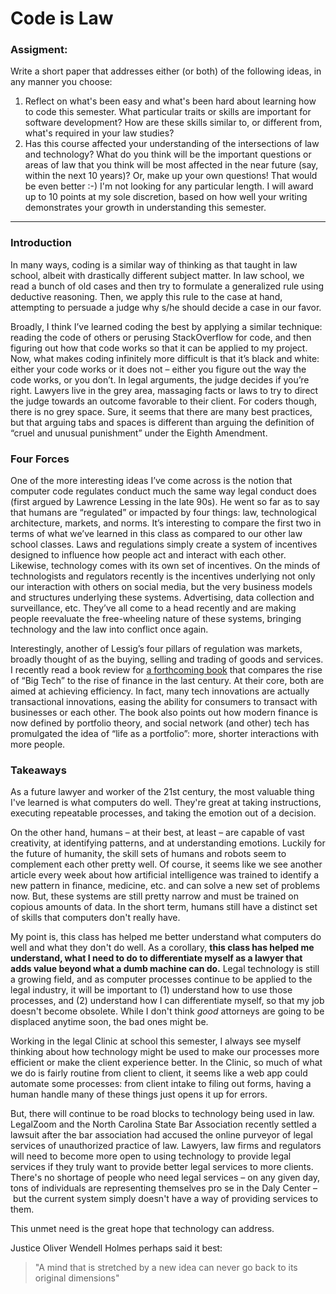 # Code is Law
### Assigment:
Write a short paper that addresses either (or both) of the following ideas, in any manner you choose:
1. Reflect on what's been easy and what's been hard about learning how to code this semester.  What particular traits or skills are important for software development?  How are these skills similar to, or different from, what's required in your law studies?
2. Has this course affected your understanding of the intersections of law and technology?  What do you think will be the important questions or areas of law that you think will be most affected in the near future (say, within the next 10 years)?
Or, make up your own questions! That would be even better :-)
I'm not looking for any particular length.  I will award up to 10 points at my sole discretion, based on how well your writing demonstrates your growth in understanding this semester.

---
### Introduction

In many ways, coding is a similar way of thinking as that taught in law school, albeit with drastically different subject matter. In law school, we read a bunch of old cases and then try to formulate a generalized rule using deductive reasoning. Then, we apply this rule to the case at hand, attempting to persuade a judge why s/he should decide a case in our favor.

Broadly, I think I’ve learned coding the best by applying a similar technique: reading the code of others or perusing StackOverflow for code, and then figuring out how that code works so that it can be applied to my project. Now, what makes coding infinitely more difficult is that it’s black and white: either your code works or it does not – either you figure out the way the code works, or you don’t. In legal arguments, the judge decides if you’re right. Lawyers live in the grey area, massaging facts or laws to try to direct the judge towards an outcome favorable to their client. For coders though, there is no grey space. Sure, it seems that there are many best practices, but that arguing tabs and spaces is different than arguing the definition of “cruel and unusual punishment” under the Eighth Amendment.

### Four Forces
One of the more interesting ideas I’ve come across is the notion that computer code regulates conduct much the same way legal conduct does (first argued by Lawrence Lessing in the late 90s). He went so far as to say that humans are “regulated” or impacted by four things: law, technological architecture, markets, and norms. It’s interesting to compare the first two in terms of what we’ve learned in this class as compared to our other law school classes. Laws and regulations simply create a system of incentives designed to influence how people act and interact with each other. Likewise, technology comes with its own set of incentives. On the minds of technologists and regulators recently is the incentives underlying not only our interaction with others on social media, but the very business models and structures underlying these systems. Advertising, data collection and surveillance, etc. They’ve all come to a head recently and are making people reevaluate the free-wheeling nature of these systems, bringing technology and the law into conflict once again.

Interestingly, another of Lessig’s four pillars of regulation was markets, broadly thought of as the buying, selling and trading of goods and services. I recently read a book review for [a forthcoming book](https://www.amazon.com/Efficiency-Paradox-What-Data-Cant/dp/1400041392/ref=sr_1_1?ie=UTF8&qid=1523197585&sr=8-1&keywords=edward+tenner&dpID=410-sIaaQaL&preST=_SY291_BO1,204,203,200_QL40_&dpSrc=srch/marginalrevol-20) that compares the rise of “Big Tech” to the rise of finance in the last century. At their core, both are aimed at achieving efficiency. In fact, many tech innovations are actually transactional innovations, easing the ability for consumers to transact with businesses or each other. The book also points out how modern finance is now defined by portfolio theory, and social network (and other) tech has promulgated the idea of “life as a portfolio”: more, shorter interactions with more people.

### Takeaways
As a future lawyer and worker of the 21st century, the most valuable thing I've learned is what computers do well. They're great at taking instructions, executing repeatable processes, and taking the emotion out of a decision.

On the other hand, humans – at their best, at least – are capable of vast creativity, at identifying patterns, and at understanding emotions. Luckily for the future of humanity, the skill sets of humans and robots seem to complement each other pretty well. Of course, it seems like we see another article every week about how artificial intelligence was trained to identify a new pattern in finance, medicine, etc. and can solve a new set of problems now. But, these systems are still pretty narrow and must be trained on copious amounts of data. In the short term, humans still have a distinct set of skills that computers don't really have.

My point is, this class has helped me better understand what computers do well and what they don't do well. As a corollary, **this class has helped me understand, what I need to do to differentiate myself as a lawyer that adds value beyond what a dumb machine can do.** Legal technology is still a growing field, and as computer processes continue to be applied to the legal industry, it will be important to (1) understand how to use those processes, and (2) understand how I can differentiate myself, so that my job doesn't become obsolete. While I don't think *good* attorneys are going to be displaced anytime soon, the bad ones might be.

Working in the legal Clinic at school this semester, I always see myself thinking about how technology might be used to make our processes more efficient or make the client experience better. In the Clinic, so much of what we do is fairly routine from client to client, it seems like a web app could automate some processes: from client intake to filing out forms, having a human handle many of these things just opens it up for errors.

But, there will continue to be road blocks to technology being used in law. LegalZoom and the North Carolina State Bar Association recently settled a lawsuit after the bar association had accused the online purveyor of legal services of unauthorized practice of law. Lawyers, law firms and regulators will need to become more open to using technology to provide legal services if they truly want to provide better legal services to more clients. There's no shortage of people who need legal services – on any given day, tons of individuals are representing themselves pro se in the Daly Center – but the current system simply doesn't have a way of providing services to them.

This unmet need is the great hope that technology can address.

Justice Oliver Wendell Holmes perhaps said it best:
>"A mind that is stretched by a new idea can never go back to its original dimensions"
